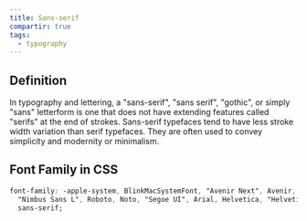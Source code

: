 ```yaml
---
title: Sans-serif
compartir: true
tags:
  - typography
---
```


## Definition

In typography and lettering, a "sans-serif", "sans serif", "gothic", or simply "sans" letterform is one that does not have extending features called "serifs" at the end of strokes. Sans-serif typefaces tend to have less stroke width variation than serif typefaces. They are often used to convey simplicity and modernity or minimalism.

## Font Family in CSS

```css
font-family: -apple-system, BlinkMacSystemFont, "Avenir Next", Avenir,
  "Nimbus Sans L", Roboto, Noto, "Segoe UI", Arial, Helvetica, "Helvetica Neue",
  sans-serif;
```

